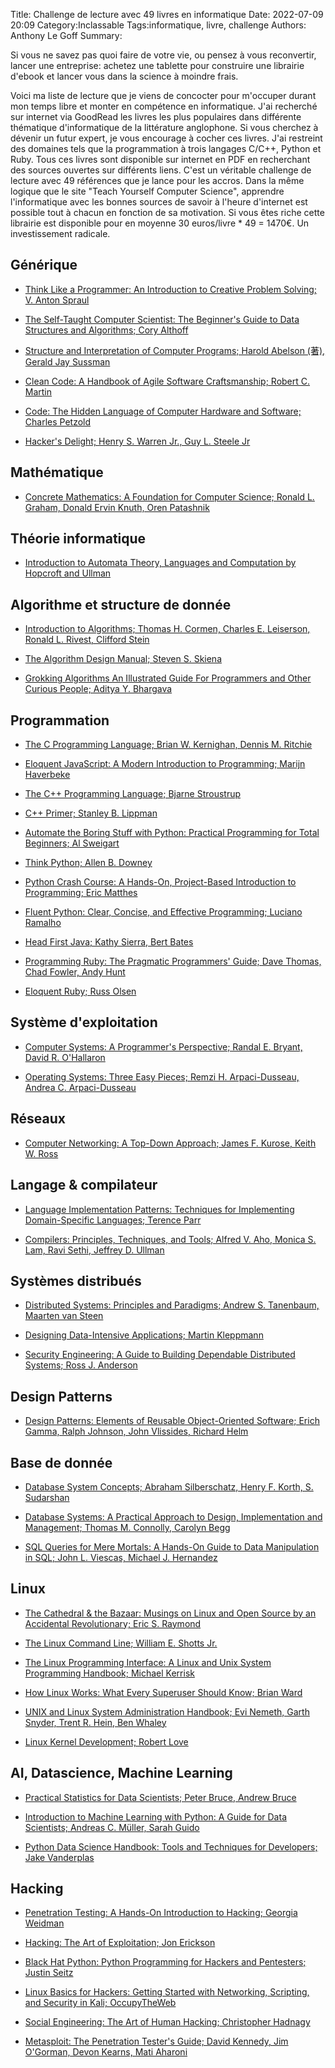 ﻿Title: Challenge de lecture avec 49 livres en informatique
Date: 2022-07-09 20:09
Category:Inclassable
Tags:informatique, livre, challenge
Authors: Anthony Le Goff
Summary:

Si vous ne savez pas quoi faire de votre vie, ou pensez à vous reconvertir, lancer une entreprise: achetez une tablette pour construire une librairie d'ebook et lancer vous dans la science à moindre frais.  

Voici ma liste de lecture que je viens de concocter pour m'occuper durant mon temps libre et monter en compétence en informatique. J'ai recherché sur internet via GoodRead les livres les plus populaires dans différente thématique d'informatique de la littérature anglophone. Si vous cherchez à dévenir un futur expert, je vous encourage à cocher ces livres. J'ai restreint des domaines tels que la programmation à trois langages C/C++, Python et Ruby. Tous ces livres sont disponible sur internet en PDF en recherchant des sources ouvertes sur différents liens. C'est un véritable challenge de lecture avec 49 références que je lance pour les accros. Dans la même logique que le site "Teach Yourself Computer Science", apprendre l'informatique avec les bonnes sources de savoir à l'heure d'internet est possible tout à chacun en fonction de sa motivation. Si vous êtes riche cette librairie est disponible pour en moyenne 30 euros/livre \* 49 = 1470€. Un investissement radicale.  

## Générique  

*   [Think Like a Programmer: An Introduction to Creative Problem Solving; V. Anton Spraul](https://www.goodreads.com/book/show/13590009-think-like-a-programmer)  
    
*   [The Self-Taught Computer Scientist: The Beginner's Guide to Data Structures and Algorithms; Cory Althoff](https://www.goodreads.com/book/show/55838718-the-self-taught-computer-scientist)  
    
*   [Structure and Interpretation of Computer Programs; Harold Abelson (著), Gerald Jay Sussman](https://www.goodreads.com/book/show/777411.Structure_and_Interpretation_of_Computer_Programs)  
    
*   [Clean Code: A Handbook of Agile Software Craftsmanship; Robert C. Martin](https://www.goodreads.com/book/show/3735293-clean-code)  
    
*   [Code: The Hidden Language of Computer Hardware and Software; Charles Petzold](https://www.goodreads.com/book/show/44882.Code)  
    
*   [Hacker's Delight; Henry S. Warren Jr., Guy L. Steele Jr](https://www.goodreads.com/book/show/276079.Hacker_s_Delight)  
    

## Mathématique  

*   [Concrete Mathematics: A Foundation for Computer Science; Ronald L. Graham, Donald Ervin Knuth, Oren Patashnik](https://www.goodreads.com/book/show/112243.Concrete_Mathematics)  
    

## Théorie informatique  

*   [Introduction to Automata Theory, Languages and Computation by Hopcroft and Ullman](https://www.goodreads.com/book/show/788789.Introduction_to_Automata_Theory_Languages_and_Computation)  
    

## Algorithme et structure de donnée  

*   [Introduction to Algorithms; Thomas H. Cormen, Charles E. Leiserson, Ronald L. Rivest, Clifford Stein](https://www.goodreads.com/book/show/108986.Introduction_to_Algorithms)  
    
*   [The Algorithm Design Manual; Steven S. Skiena](https://www.goodreads.com/book/show/425208.The_Algorithm_Design_Manual)  
    
*   [Grokking Algorithms An Illustrated Guide For Programmers and Other Curious People; Aditya Y. Bhargava](https://www.goodreads.com/book/show/22847284-grokking-algorithms-an-illustrated-guide-for-programmers-and-other-curio)  
    

## Programmation  

*   [The C Programming Language; Brian W. Kernighan, Dennis M. Ritchie](https://www.goodreads.com/book/show/515601.The_C_Programming_Language)  
    
*   [Eloquent JavaScript: A Modern Introduction to Programming; Marijn Haverbeke](https://www.goodreads.com/book/show/8910666-eloquent-javascript)  
    
*   [The C++ Programming Language; Bjarne Stroustrup](https://www.goodreads.com/book/show/12508475-the-c-programming-language)  
    
*   [C++ Primer; Stanley B. Lippman](https://www.goodreads.com/book/show/13358995-c-primer)  
    
*   [Automate the Boring Stuff with Python: Practical Programming for Total Beginners; Al Sweigart](https://www.goodreads.com/book/show/22514127-automate-the-boring-stuff-with-python)  
    
*   [Think Python; Allen B. Downey](https://www.goodreads.com/book/show/14514306-think-python)  
    
*   [Python Crash Course: A Hands-On, Project-Based Introduction to Programming; Eric Matthes](https://www.goodreads.com/book/show/23241059-python-crash-course)  
    
*   [Fluent Python: Clear, Concise, and Effective Programming; Luciano Ramalho](https://www.goodreads.com/book/show/22800567-fluent-python)  
    
*   [Head First Java; Kathy Sierra, Bert Bates](https://www.goodreads.com/book/show/231262.Head_First_Java)  
    
*   [Programming Ruby: The Pragmatic Programmers' Guide; Dave Thomas, Chad Fowler, Andy Hunt](https://www.goodreads.com/book/show/515.Programming_Ruby)  
    
*   [Eloquent Ruby; Russ Olsen](https://www.goodreads.com/book/show/9364729-eloquent-ruby)  
    

## Système d'exploitation  

*   [Computer Systems: A Programmer's Perspective; Randal E. Bryant, David R. O'Hallaron](https://www.goodreads.com/book/show/829182.Computer_Systems)  
    
*   [Operating Systems: Three Easy Pieces; Remzi H. Arpaci-Dusseau, Andrea C. Arpaci-Dusseau](https://www.goodreads.com/book/show/17374825-operating-systems)  
    

## Réseaux  

*   [Computer Networking: A Top-Down Approach; James F. Kurose, Keith W. Ross](https://www.goodreads.com/book/show/13661492-computer-networking)  
    

## Langage & compilateur  

*   [Language Implementation Patterns: Techniques for Implementing Domain-Specific Languages; Terence Parr](https://www.goodreads.com/book/show/6770855-language-implementation-patterns)  
    
*   [Compilers: Principles, Techniques, and Tools; Alfred V. Aho, Monica S. Lam, Ravi Sethi, Jeffrey D. Ullman](https://www.goodreads.com/book/show/112262.Compilers)  
    

## Systèmes distribués  

*   [Distributed Systems: Principles and Paradigms; Andrew S. Tanenbaum, Maarten van Steen](https://www.goodreads.com/book/show/405614.Distributed_Systems)  
    
*   [Designing Data-Intensive Applications; Martin Kleppmann](https://www.goodreads.com/book/show/23463279-designing-data-intensive-applications)  
    
*   [Security Engineering: A Guide to Building Dependable Distributed Systems; Ross J. Anderson](https://www.goodreads.com/book/show/3268675-security-engineering)  
    

## Design Patterns  

*   [Design Patterns: Elements of Reusable Object-Oriented Software; Erich Gamma, Ralph Johnson, John Vlissides, Richard Helm](https://www.goodreads.com/book/show/85009.Design_Patterns)  
    

## Base de donnée  

*   [Database System Concepts; Abraham Silberschatz, Henry F. Korth, S. Sudarshan](https://www.goodreads.com/book/show/161332.Database_System_Concepts)  
    
*   [Database Systems: A Practical Approach to Design, Implementation and Management; Thomas M. Connolly, Carolyn Begg](https://www.goodreads.com/book/show/617120.Database_Systems)  
    
*   [SQL Queries for Mere Mortals: A Hands-On Guide to Data Manipulation in SQL; John L. Viescas, Michael J. Hernandez](https://www.goodreads.com/book/show/19523386-sql-queries-for-mere-mortals)  
    

## Linux  

*   [The Cathedral & the Bazaar: Musings on Linux and Open Source by an Accidental Revolutionary; Eric S. Raymond](https://www.goodreads.com/book/show/134825.The_Cathedral_the_Bazaar)  
    
*   [The Linux Command Line; William E. Shotts Jr.](https://www.goodreads.com/book/show/11724436-the-linux-command-line)  
    
*   [The Linux Programming Interface: A Linux and Unix System Programming Handbook; Michael Kerrisk](https://www.goodreads.com/book/show/7672214-the-linux-programming-interface)  
    
*   [How Linux Works: What Every Superuser Should Know; Brian Ward](https://www.goodreads.com/book/show/514432.How_Linux_Works)  
    
*   [UNIX and Linux System Administration Handbook; Evi Nemeth, Garth Snyder, Trent R. Hein, Ben Whaley](https://www.goodreads.com/book/show/8772005-unix-and-linux-system-administration-handbook)  
    
*   [Linux Kernel Development; Robert Love](https://www.goodreads.com/book/show/8474434-linux-kernel-development)  
    

## AI, Datascience, Machine Learning  

*   [Practical Statistics for Data Scientists; Peter Bruce, Andrew Bruce](https://www.goodreads.com/book/show/28646693-practical-statistics-for-data-scientists)  
    
*   [Introduction to Machine Learning with Python: A Guide for Data Scientists; Andreas C. Müller, Sarah Guido](https://www.goodreads.com/book/show/24346909-introduction-to-machine-learning-with-python)  
    
*   [Python Data Science Handbook: Tools and Techniques for Developers; Jake Vanderplas](https://www.goodreads.com/book/show/26457146-python-data-science-handbook)  
    

## Hacking  

*   [Penetration Testing: A Hands-On Introduction to Hacking; Georgia Weidman](https://www.goodreads.com/book/show/18771903-penetration-testing)  
    
*   [Hacking: The Art of Exploitation; Jon Erickson](https://www.goodreads.com/book/show/61619.Hacking)  
    
*   [Black Hat Python: Python Programming for Hackers and Pentesters; Justin Seitz](https://www.goodreads.com/book/show/22299369-black-hat-python)  
    
*   [Linux Basics for Hackers: Getting Started with Networking, Scripting, and Security in Kali; OccupyTheWeb](https://www.goodreads.com/book/show/37845940-linux-basics-for-hackers)  
    
*   [Social Engineering: The Art of Human Hacking; Christopher Hadnagy](https://www.goodreads.com/book/show/9068044-social-engineering)  
    
*   [Metasploit: The Penetration Tester's Guide; David Kennedy, Jim O'Gorman, Devon Kearns, Mati Aharoni](https://www.goodreads.com/book/show/10545174-metasploit)